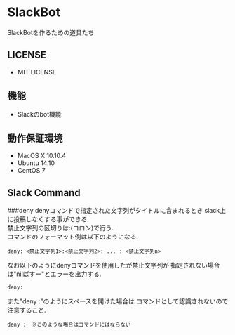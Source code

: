 # SlackBot
SlackBotを作るための道具たち
## LICENSE
* MIT LICENSE

## 機能
* Slackのbot機能

## 動作保証環境
* MacOS X 10.10.4
* Ubuntu 14.10
* CentOS 7

## Slack Command
###deny
denyコマンドで指定された文字列がタイトルに含まれるとき
slack上に投稿しなくする事ができる.  
禁止文字列の区切りは:(コロン)で行う.  
コマンドのフォーマット例は以下のようになる.
```
deny: <禁止文字列1>:<禁止文字列2>: ... : <禁止文字列n>
```
なお以下のようにdenyコマンドを使用したが禁止文字列が
指定されない場合は"nilぱすー"とエラーを出力する.
```
deny:
```
また"deny :"のようにスペースを開けた場合は
コマンドとして認識されないので注意すること.
```
deny :  ※このような場合はコマンドにはならない
```
